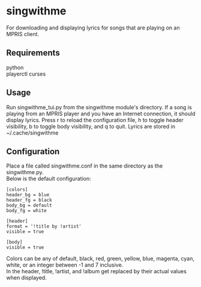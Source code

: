 # singwithme  

For downloading and displaying lyrics for songs that are playing on an MPRIS client.  

## Requirements  
python  
playerctl
curses

## Usage
Run singwithme_tui.py from the singwithme module's directory. If a song is playing from an MPRIS player and you have an Internet connection, it should display lyrics. Press r to reload the configuration file, h to toggle header visibility, b to toggle body visibility, and q to quit. Lyrics are stored in ~/.cache/singwithme

## Configuration  
Place a file called singwithme.conf in the same directory as the singwithme.py.  
Below is the default configuration:  

    [colors]
    header_bg = blue
    header_fg = black
    body_bg = default
    body_fg = white

    [header]
    format = '!title by !artist'
    visible = true

    [body]
    visible = true

Colors can be any of default, black, red, green, yellow, blue, magenta, cyan, white, or an integer between -1 and 7 inclusive.  
In the header, !title, !artist, and !album get replaced by their actual values when displayed.
